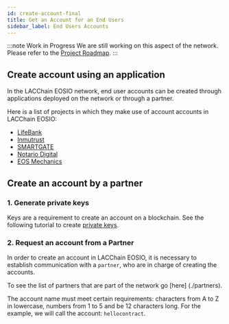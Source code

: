 ```yaml
---
id: create-account-final
title: Get an Account for an End Users
sidebar_label: End Users Accounts
---
```


:::note Work in Progress
We are still working on this aspect of the network. Please refer to the [Project Roadmap](../testnet/roadmap).
:::

## Create account using an application

In the LACChain EOSIO network, end user accounts can be created through applications deployed on the network or through a partner.

Here is a list of projects in which they make use of account accounts in LACChain EOSIO:

- [LifeBank](https://lifebank.io/)
- [Inmutrust](https://inmutrust.com/)
- [SMARTGATE](https://smartgate.tech/)
- [Notario Digital](https://notarize.eosio.cr/dashboard/notary)
- [EOS Mechanics](https://dashboard.latamlink.io/node-performance)

## Create an account by a partner

### 1. Generate private keys

Keys are a requirement to create an account on a blockchain. See the following tutorial to create [private keys](./private-keys).

###  2. Request an account from a Partner

In order to create an account in LACChain EOSIO, it is necessary to establish communication with a `partner`, who are in charge of creating the accounts.

To see the list of partners that are part of the network go [here] (./partners).

The account name must meet certain requirements: characters from A to Z in lowercase, numbers from 1 to 5 and be 12 characters long. For the example, we will call the account: `hellocontract`.